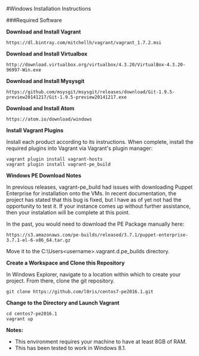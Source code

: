 #Windows Installation Instructions

###Required Software

**Download and Install Vagrant**

	https://dl.bintray.com/mitchellh/vagrant/vagrant_1.7.2.msi

**Download and Install Virtualbox**

	http://download.virtualbox.org/virtualbox/4.3.20/VirtualBox-4.3.20-96997-Win.exe
	
**Download and Install Mysysgit**

	https://github.com/msysgit/msysgit/releases/download/Git-1.9.5-preview20141217/Git-1.9.5-preview20141217.exe

**Download and Install Atom**

	https://atom.io/download/windows

**Install Vagrant Plugins**

Install each product according to its instructions.  When complete, install the required plugins into Vagrant via Vagrant's plugin manager:

    vagrant plugin install vagrant-hosts
    vagrant plugin install vagrant-pe_build

**Windows PE Download Notes**

In previous releases, vagrant-pe_build had issues with downloading Puppet Enterprise for installation onto the VMs.  In recent documentation, the project has stated that this bug is fixed, but I have as of yet not had the opportunity to test it.  If your instance comes up without further assistance, then your instalation will be complete at this point.

In the past, you would need to download the PE Package manually here:

	https://s3.amazonaws.com/pe-builds/released/3.7.1/puppet-enterprise-3.7.1-el-6-x86_64.tar.gz

Move it to the C:\Users\<username>\.vagrant.d\.pe_builds directory.

**Create a Workspace and Clone this Repository**

In Windows Explorer, navigate to a location within which to create your project.  From there, clone the git repository.

	git clone https://github.com/l0ris/centos7-pe2016.1.git

**Change to the Directory and Launch Vagrant**

    cd centos7-pe2016.1
    vagrant up

**Notes:**

* This environment requires your machine to have at least 8GB of RAM.
* This has been tested to work in Windows 8.1.
